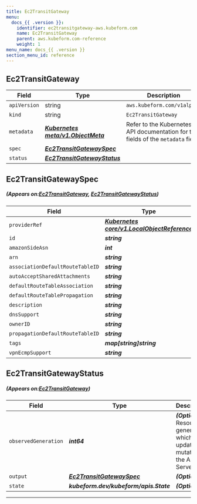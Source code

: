 ```yaml
---
title: Ec2TransitGateway
menu:
  docs_{{ .version }}:
    identifier: ec2transitgateway-aws.kubeform.com
    name: Ec2TransitGateway
    parent: aws.kubeform.com-reference
    weight: 1
menu_name: docs_{{ .version }}
section_menu_id: reference
---
```


## Ec2TransitGateway
| Field | Type | Description |
| ------ | ----- | ----------- |
| `apiVersion` | string | `aws.kubeform.com/v1alpha1` |
|    `kind` | string | `Ec2TransitGateway` |
| `metadata` | ***[Kubernetes meta/v1.ObjectMeta](https://kubernetes.io/docs/reference/generated/kubernetes-api/v1.13/#objectmeta-v1-meta)***|Refer to the Kubernetes API documentation for the fields of the `metadata` field.|
| `spec` | ***[Ec2TransitGatewaySpec](#Ec2TransitGatewaySpec)***||
| `status` | ***[Ec2TransitGatewayStatus](#Ec2TransitGatewayStatus)***||
## Ec2TransitGatewaySpec
##### (Appears on:[Ec2TransitGateway](#Ec2TransitGateway), [Ec2TransitGatewayStatus](#Ec2TransitGatewayStatus))
| Field | Type | Description |
| ------ | ----- | ----------- |
| `providerRef` | ***[Kubernetes core/v1.LocalObjectReference](https://kubernetes.io/docs/reference/generated/kubernetes-api/v1.13/#localobjectreference-v1-core)***||
| `id` | ***string***||
| `amazonSideAsn` | ***int***| ***(Optional)*** |
| `arn` | ***string***| ***(Optional)*** |
| `associationDefaultRouteTableID` | ***string***| ***(Optional)*** |
| `autoAcceptSharedAttachments` | ***string***| ***(Optional)*** |
| `defaultRouteTableAssociation` | ***string***| ***(Optional)*** |
| `defaultRouteTablePropagation` | ***string***| ***(Optional)*** |
| `description` | ***string***| ***(Optional)*** |
| `dnsSupport` | ***string***| ***(Optional)*** |
| `ownerID` | ***string***| ***(Optional)*** |
| `propagationDefaultRouteTableID` | ***string***| ***(Optional)*** |
| `tags` | ***map[string]string***| ***(Optional)*** |
| `vpnEcmpSupport` | ***string***| ***(Optional)*** |
## Ec2TransitGatewayStatus
##### (Appears on:[Ec2TransitGateway](#Ec2TransitGateway))
| Field | Type | Description |
| ------ | ----- | ----------- |
| `observedGeneration` | ***int64***| ***(Optional)*** Resource generation, which is updated on mutation by the API Server.|
| `output` | ***[Ec2TransitGatewaySpec](#Ec2TransitGatewaySpec)***| ***(Optional)*** |
| `state` | ***kubeform.dev/kubeform/apis.State***| ***(Optional)*** |
---
